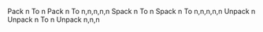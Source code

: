  Pack n To n 
 Pack n To n,n,n,n,n 
 Spack n To n 
 Spack n To n,n,n,n,n 
 Unpack n 
 Unpack n To n 
 Unpack n,n,n 
